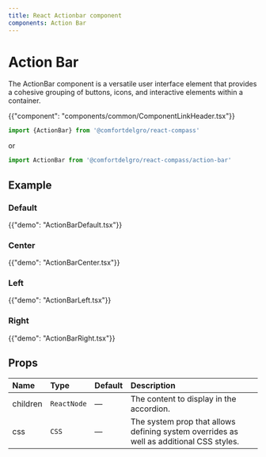 ```yaml
---
title: React Actionbar component
components: Action Bar
---
```


# Action Bar

<p class="description">The ActionBar component is a versatile user interface element that provides a cohesive grouping of buttons, icons, and interactive elements within a container.</p>

{{"component": "components/common/ComponentLinkHeader.tsx"}}

```jsx
import {ActionBar} from '@comfortdelgro/react-compass'
```

or

```jsx
import ActionBar from '@comfortdelgro/react-compass/action-bar'
```

## Example

### Default

{{"demo": "ActionBarDefault.tsx"}}

### Center

{{"demo": "ActionBarCenter.tsx"}}

### Left

{{"demo": "ActionBarLeft.tsx"}}

### Right

{{"demo": "ActionBarRight.tsx"}}

## Props

| Name     | Type        | Default | Description                                                                             |
| :------- | :---------- | :------ | :-------------------------------------------------------------------------------------- |
| children | `ReactNode` | —       | The content to display in the accordion.                                                |
| css      | `CSS`       | —       | The system prop that allows defining system overrides as well as additional CSS styles. |

